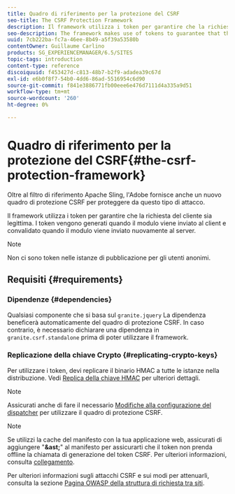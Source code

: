```yaml
---
title: Quadro di riferimento per la protezione del CSRF
seo-title: The CSRF Protection Framework
description: Il framework utilizza i token per garantire che la richiesta del cliente sia legittima
seo-description: The framework makes use of tokens to guarantee that the client request is legitimate
uuid: 7cb222ba-fc7a-46ee-8b49-a5f39a53580b
contentOwner: Guillaume Carlino
products: SG_EXPERIENCEMANAGER/6.5/SITES
topic-tags: introduction
content-type: reference
discoiquuid: f453427d-c813-48b7-b2f9-adadea39c67d
exl-id: e6b0f8f7-54b0-4dd6-86ad-5516954c6d90
source-git-commit: f841e3886771fb00eee6e476d7111d4a335a9d51
workflow-type: tm+mt
source-wordcount: '260'
ht-degree: 0%

---
```


# Quadro di riferimento per la protezione del CSRF{#the-csrf-protection-framework}

Oltre al filtro di riferimento Apache Sling, l&#39;Adobe fornisce anche un nuovo quadro di protezione CSRF per proteggere da questo tipo di attacco.

Il framework utilizza i token per garantire che la richiesta del cliente sia legittima. I token vengono generati quando il modulo viene inviato al client e convalidato quando il modulo viene inviato nuovamente al server.

>[!NOTE]
>
>Non ci sono token nelle istanze di pubblicazione per gli utenti anonimi.

## Requisiti {#requirements}

### Dipendenze {#dependencies}

Qualsiasi componente che si basa sul `granite.jquery` La dipendenza beneficerà automaticamente del quadro di protezione CSRF. In caso contrario, è necessario dichiarare una dipendenza in `granite.csrf.standalone` prima di poter utilizzare il framework.

### Replicazione della chiave Crypto {#replicating-crypto-keys}

Per utilizzare i token, devi replicare il binario HMAC a tutte le istanze nella distribuzione. Vedi [Replica della chiave HMAC](/help/sites-administering/encapsulated-token.md#replicating-the-hmac-key) per ulteriori dettagli.

>[!NOTE]
>
>Assicurati anche di fare il necessario [Modifiche alla configurazione del dispatcher](https://helpx.adobe.com/experience-manager/dispatcher/user-guide.html) per utilizzare il quadro di protezione CSRF.

>[!NOTE]
>
>Se utilizzi la cache del manifesto con la tua applicazione web, assicurati di aggiungere &quot;**&amp;ast;**&quot; al manifesto per assicurarti che il token non prenda offline la chiamata di generazione del token CSRF. Per ulteriori informazioni, consulta [collegamento](https://www.w3.org/TR/offline-webapps/).
>
>Per ulteriori informazioni sugli attacchi CSRF e sui modi per attenuarli, consulta la sezione [Pagina OWASP della struttura di richiesta tra siti](https://owasp.org/www-community/attacks/csrf).

